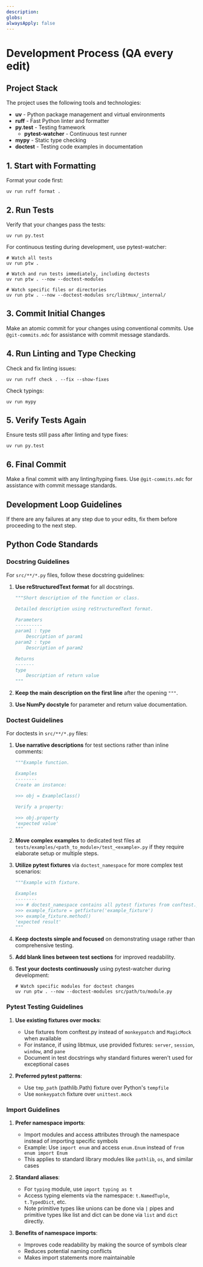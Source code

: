 ```yaml
---
description:
globs:
alwaysApply: false
---
```


# Development Process (QA every edit)

## Project Stack

The project uses the following tools and technologies:

- **uv** - Python package management and virtual environments
- **ruff** - Fast Python linter and formatter
- **py.test** - Testing framework
  - **pytest-watcher** - Continuous test runner
- **mypy** - Static type checking
- **doctest** - Testing code examples in documentation

## 1. Start with Formatting

Format your code first:

```
uv run ruff format .
```

## 2. Run Tests

Verify that your changes pass the tests:

```
uv run py.test
```

For continuous testing during development, use pytest-watcher:

```
# Watch all tests
uv run ptw .

# Watch and run tests immediately, including doctests
uv run ptw . --now --doctest-modules

# Watch specific files or directories
uv run ptw . --now --doctest-modules src/libtmux/_internal/
```

## 3. Commit Initial Changes

Make an atomic commit for your changes using conventional commits.
Use `@git-commits.mdc` for assistance with commit message standards.

## 4. Run Linting and Type Checking

Check and fix linting issues:

```
uv run ruff check . --fix --show-fixes
```

Check typings:

```
uv run mypy
```

## 5. Verify Tests Again

Ensure tests still pass after linting and type fixes:

```
uv run py.test
```

## 6. Final Commit

Make a final commit with any linting/typing fixes.
Use `@git-commits.mdc` for assistance with commit message standards.

## Development Loop Guidelines

If there are any failures at any step due to your edits, fix them before proceeding to the next step.

## Python Code Standards

### Docstring Guidelines

For `src/**/*.py` files, follow these docstring guidelines:

1. **Use reStructuredText format** for all docstrings.
   ```python
   """Short description of the function or class.

   Detailed description using reStructuredText format.

   Parameters
   ----------
   param1 : type
       Description of param1
   param2 : type
       Description of param2

   Returns
   -------
   type
       Description of return value
   """
   ```

2. **Keep the main description on the first line** after the opening `"""`.

3. **Use NumPy docstyle** for parameter and return value documentation.

### Doctest Guidelines

For doctests in `src/**/*.py` files:

1. **Use narrative descriptions** for test sections rather than inline comments:
   ```python
   """Example function.

   Examples
   --------
   Create an instance:

   >>> obj = ExampleClass()

   Verify a property:

   >>> obj.property
   'expected value'
   """
   ```

2. **Move complex examples** to dedicated test files at `tests/examples/<path_to_module>/test_<example>.py` if they require elaborate setup or multiple steps.

3. **Utilize pytest fixtures** via `doctest_namespace` for more complex test scenarios:
   ```python
   """Example with fixture.

   Examples
   --------
   >>> # doctest_namespace contains all pytest fixtures from conftest.py
   >>> example_fixture = getfixture('example_fixture')
   >>> example_fixture.method()
   'expected result'
   """
   ```

4. **Keep doctests simple and focused** on demonstrating usage rather than comprehensive testing.

5. **Add blank lines between test sections** for improved readability.

6. **Test your doctests continuously** using pytest-watcher during development:
   ```
   # Watch specific modules for doctest changes
   uv run ptw . --now --doctest-modules src/path/to/module.py
   ```

### Pytest Testing Guidelines

1. **Use existing fixtures over mocks**:
   - Use fixtures from conftest.py instead of `monkeypatch` and `MagicMock` when available
   - For instance, if using libtmux, use provided fixtures: `server`, `session`, `window`, and `pane`
   - Document in test docstrings why standard fixtures weren't used for exceptional cases

2. **Preferred pytest patterns**:
   - Use `tmp_path` (pathlib.Path) fixture over Python's `tempfile`
   - Use `monkeypatch` fixture over `unittest.mock`

### Import Guidelines

1. **Prefer namespace imports**:
   - Import modules and access attributes through the namespace instead of importing specific symbols
   - Example: Use `import enum` and access `enum.Enum` instead of `from enum import Enum`
   - This applies to standard library modules like `pathlib`, `os`, and similar cases

2. **Standard aliases**:
   - For `typing` module, use `import typing as t`
   - Access typing elements via the namespace: `t.NamedTuple`, `t.TypedDict`, etc.
   - Note primitive types like unions can be done via `|` pipes and primitive types like list and dict can be done via `list` and `dict` directly.

3. **Benefits of namespace imports**:
   - Improves code readability by making the source of symbols clear
   - Reduces potential naming conflicts
   - Makes import statements more maintainable
